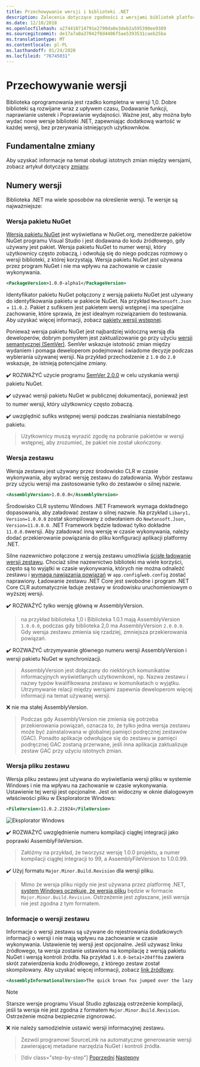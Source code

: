```yaml
---
title: Przechowywanie wersji i biblioteki .NET
description: Zalecenia dotyczące zgodności z wersjami bibliotek platformy .NET.
ms.date: 12/10/2018
ms.openlocfilehash: a274410714791e2790da0e3deb2a595390ee9389
ms.sourcegitcommit: de17a7a0a37042f0d4406f5ae5393531caeb25ba
ms.translationtype: MT
ms.contentlocale: pl-PL
ms.lasthandoff: 01/24/2020
ms.locfileid: "76745031"
---
```

# <a name="versioning"></a>Przechowywanie wersji

Biblioteka oprogramowania jest rzadko kompletna w wersji 1,0. Dobre biblioteki są rozwijane wraz z upływem czasu, Dodawanie funkcji, naprawianie usterek i Poprawianie wydajności. Ważne jest, aby można było wydać nowe wersje biblioteki .NET, zapewniając dodatkową wartość w każdej wersji, bez przerywania istniejących użytkowników.

## <a name="breaking-changes"></a>Fundamentalne zmiany

Aby uzyskać informacje na temat obsługi istotnych zmian między wersjami, zobacz artykuł dotyczący [zmiany](./breaking-changes.md).

## <a name="version-numbers"></a>Numery wersji

Biblioteka .NET ma wiele sposobów na określenie wersji. Te wersje są najważniejsze:

### <a name="nuget-package-version"></a>Wersja pakietu NuGet

[Wersja pakietu NuGet](/nuget/reference/package-versioning) jest wyświetlana w NuGet.org, menedżerze pakietów NuGet programu Visual Studio i jest dodawana do kodu źródłowego, gdy używany jest pakiet. Wersja pakietu NuGet to numer wersji, który użytkownicy często zobaczą, i odwołują się do niego podczas rozmowy o wersji biblioteki, z której korzystają. Wersja pakietu NuGet jest używana przez program NuGet i nie ma wpływu na zachowanie w czasie wykonywania.

```xml
<PackageVersion>1.0.0-alpha1</PackageVersion>
```

Identyfikator pakietu NuGet połączony z wersją pakietu NuGet jest używany do identyfikowania pakietu w pakiecie NuGet. Na przykład `Newtonsoft.Json` + `11.0.2`. Pakiet z sufiksem jest pakietem wersji wstępnej i ma specjalne zachowanie, które sprawia, że jest idealnym rozwiązaniem do testowania. Aby uzyskać więcej informacji, zobacz [pakiety wersji wstępnej](./nuget.md#pre-release-packages).

Ponieważ wersja pakietu NuGet jest najbardziej widoczną wersją dla deweloperów, dobrym pomysłem jest zaktualizowanie go przy użyciu [wersji semantycznej (SemVer)](https://semver.org/). SemVer wskazuje istotność zmian między wydaniem i pomaga deweloperom podejmować świadome decyzje podczas wybierania używanej wersji. Na przykład przechodzenie z `1.0` do `2.0` wskazuje, że istnieją potencjalne zmiany.

✔️ ROZWAŻYĆ użycie programu [SemVer 2.0.0](https://semver.org/) w celu uzyskania wersji pakietu NuGet.

✔️ używać wersji pakietu NuGet w publicznej dokumentacji, ponieważ jest to numer wersji, który użytkownicy często zobaczą.

✔️ uwzględnić sufiks wstępnej wersji podczas zwalniania niestabilnego pakietu.

> Użytkownicy muszą wyrazić zgodę na pobranie pakietów w wersji wstępnej, aby zrozumieć, że pakiet nie został ukończony.

### <a name="assembly-version"></a>Wersja zestawu

Wersja zestawu jest używany przez środowisko CLR w czasie wykonywania, aby wybrać wersję zestawu do załadowania. Wybór zestawu przy użyciu wersji ma zastosowanie tylko do zestawów o silnej nazwie.

```xml
<AssemblyVersion>1.0.0.0</AssemblyVersion>
```

Środowisko CLR systemu Windows .NET Framework wymaga dokładnego dopasowania, aby załadować zestaw o silnej nazwie. Na przykład `Libary1, Version=1.0.0.0` został skompilowany z odwołaniem do `Newtonsoft.Json, Version=11.0.0.0`. .NET Framework będzie ładować tylko dokładne `11.0.0.0`wersji. Aby załadować inną wersję w czasie wykonywania, należy dodać przekierowanie powiązania do pliku konfiguracji aplikacji platformy .NET.

Silne nazewnictwo połączone z wersją zestawu umożliwia [ścisłe ładowanie wersji zestawu](../assembly/versioning.md). Chociaż silne nazewnictwo biblioteki ma wiele korzyści, często są to wyjątki w czasie wykonywania, których nie można odnaleźć zestawu i [wymaga nawiązania powiązań](../../framework/configure-apps/redirect-assembly-versions.md) w `app.config`/`web.config` zostać naprawiony. Ładowanie zestawu .NET Core jest swobodne i program .NET Core CLR automatycznie ładuje zestawy w środowisku uruchomieniowym o wyższej wersji.

✔️ ROZWAŻYĆ tylko wersję główną w AssemblyVersion.

> na przykład biblioteka 1,0 i Biblioteka 1.0.1 mają AssemblyVersion `1.0.0.0`, podczas gdy biblioteka 2,0 ma AssemblyVersion `2.0.0.0`. Gdy wersja zestawu zmienia się rzadziej, zmniejsza przekierowania powiązań.

✔️ ROZWAŻYĆ utrzymywanie głównego numeru wersji AssemblyVersion i wersji pakietu NuGet w synchronizacji.

> AssemblyVersion jest dołączany do niektórych komunikatów informacyjnych wyświetlanych użytkownikowi, np. Nazwa zestawu i nazwy typów kwalifikowana zestawu w komunikatach o wyjątku. Utrzymywanie relacji między wersjami zapewnia deweloperom więcej informacji na temat używanej wersji.

❌ nie ma stałej AssemblyVersion.

> Podczas gdy AssemblyVersion nie zmienia się potrzeba przekierowania powiązań, oznacza to, że tylko jedna wersja zestawu może być zainstalowana w globalnej pamięci podręcznej zestawów (GAC). Ponadto aplikacje odwołujące się do zestawu w pamięci podręcznej GAC zostaną przerwane, jeśli inna aplikacja zaktualizuje zestaw GAC przy użyciu istotnych zmian.

### <a name="assembly-file-version"></a>Wersja pliku zestawu

Wersja pliku zestawu jest używana do wyświetlania wersji pliku w systemie Windows i nie ma wpływu na zachowanie w czasie wykonywania. Ustawienie tej wersji jest opcjonalne. Jest on widoczny w oknie dialogowym właściwości pliku w Eksploratorze Windows:

```xml
<FileVersion>11.0.2.21924</FileVersion>
```

![Eksplorator Windows](./media/versioning/win-properties.png "Windows Explorer")

✔️ ROZWAŻYĆ uwzględnienie numeru kompilacji ciągłej integracji jako poprawki AssemblyFileVersion.

> Załóżmy na przykład, że tworzysz wersję 1.0.0 projektu, a numer kompilacji ciągłej integracji to 99, a AssemblyFileVersion to 1.0.0.99.

✔️ Użyj formatu `Major.Minor.Build.Revision` dla wersji pliku.

> Mimo że wersja pliku nigdy nie jest używana przez platformę .NET, [system Windows oczekuje, że wersja pliku](/windows/desktop/menurc/versioninfo-resource) będzie w formacie `Major.Minor.Build.Revision`. Ostrzeżenie jest zgłaszane, jeśli wersja nie jest zgodna z tym formatem.

### <a name="assembly-informational-version"></a>Informacje o wersji zestawu

Informacje o wersji zestawu są używane do rejestrowania dodatkowych informacji o wersji i nie mają wpływu na zachowanie w czasie wykonywania. Ustawienie tej wersji jest opcjonalne. Jeśli używasz linku źródłowego, ta wersja zostanie ustawiona na kompilację z wersją pakietu NuGet i wersją kontroli źródła. Na przykład `1.0.0-beta1+204ff0a` zawiera skrót zatwierdzenia kodu źródłowego, z którego zestaw został skompilowany. Aby uzyskać więcej informacji, zobacz [link źródłowy](./sourcelink.md).

```xml
<AssemblyInformationalVersion>The quick brown fox jumped over the lazy dog.</AssemblyInformationalVersion>
```

> [!NOTE]
> Starsze wersje programu Visual Studio zgłaszają ostrzeżenie kompilacji, jeśli ta wersja nie jest zgodna z formatem `Major.Minor.Build.Revision`. Ostrzeżenie można bezpiecznie zignorować.

❌ nie należy samodzielnie ustawić wersji informacyjnej zestawu.

> Zezwól programowi SourceLink na automatyczne generowanie wersji zawierającej metadane narzędzia NuGet i kontroli źródła.

>[!div class="step-by-step"]
>[Poprzedni](publish-nuget-package.md)
>[Następny](breaking-changes.md)
